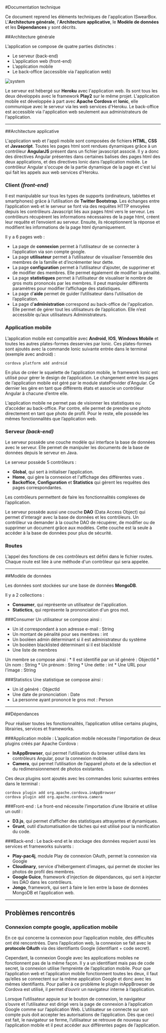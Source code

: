#Documentation technique

Ce document reprend les éléments techniques de l'application ISwearBox. L'**Architecture générale**, l'**Architecture applicative**, le **Modèle de données** et les **Dépendances** y sont décrits.

##Architecture générale

L’application se compose de quatre parties distinctes :

* Le serveur (back-end)
* L’application web (front-end)
* L’application mobile
* Le back-office (accessible via l'application web)

![system](https://github.com/Serli/swear-box/blob/master/public/images/system-rapport.jpg?raw=true)

Le serveur est hébergé sur **Heroku** avec l'application web. Ils sont tous les deux développés avec le framework **Play2** sur le même projet. L'application mobile est développée à part avec **Apache Cordova** et **Ionic**, elle communique avec le serveur via les web services d'Heroku. Le back-office est accessible via l'application web seulement aux administrateurs de l'application.

---
##Architecture applicative

L'application web et l'appli mobile sont composées de fichiers **HTML**, **CSS** et **Javascript**. Toutes les pages html sont rendues dynamiques grâce à un contrôleur **AngularJS** présent dans un fichier javascript associé. Il y a donc des directives Angular présentes dans certaines balises des pages html des deux applications, et des directives Ionic dans l’application mobile. Le contrôleur Angular s'occupe de la partie dynamique de la page et c'est lui qui fait les appels aux web services d'Heroku.

### Client *(front-end)*
Il est manipulable sur tous les types de supports (ordinateurs, tablettes et smartphones) grâce à l’utilisation de **Twitter Bootstrap**. Les échanges entre l’application web et le serveur se font via des requêtes HTTP envoyées depuis les contrôleurs Javascript liés aux pages html vers le serveur. Les contrôleurs récupèrent les informations nécessaires de la page html, créent leur requête et l’envoient au serveur. Ensuite, ils réceptionnent la réponse et modifient les informations de la page html dynamiquement.

Il y a 6 pages web :

* La page de **connexion** permet à l’utilisateur de se connecter à l’application via son compte google.
* La page **utilisateur** permet à l’utilisateur de visualiser l’ensemble des membres de la famille et d’incrémenter leur dette.
* La page **configuration** permet à l’utilisateur d’ajouter, de supprimer et de modifier des membres. Elle permet également de modifier la pénalité.
* La page **statistiques** permet à l’utilisateur de visualiser le nombre de gros mots prononcés par les membres. Il peut manipuler différents paramètres pour modifier l’affichage des statistiques.
* La page d’**aide** permet de guider l’utilisateur dans l’utilisation de l’application.
* La page d’**administration** correspond au back-office de l'application. Elle permet de gérer tout les utilisateurs de l’application. Elle n’est accessible qu’aux utilisateurs Administrateurs.

### Application mobile
L’application mobile est compatible avec **Android**, **IOS**, **Windows Mobile** et toutes les autres plates-formes desservies par Ionic. Ces plates-formes sont ajoutés avec la commande Ionic suivante entrée dans le terminal (exemple avec android) :
```
cordova platform add android
```
En plus de créer le squelette de l’application mobile, le framework Ionic est utilisé pour gérer le design de l’application.
Le changement entre les pages de l’application mobile est géré par le module  stateProvider d'Angular. Ce dernier les gère en tant que différents états et associe un contrôleur Angular à chacune d’entre elle.

L’application mobile ne permet pas de visionner les statistiques ou d’accéder au back-office. Par contre, elle permet de prendre une photo directement en tant que photo de profil. Pour le reste, elle possède les mêmes fonctionnalités que l’application web.

### Serveur *(back-end)*
Le serveur possède une couche modèle qui interface la base de données avec le serveur. Elle permet de manipuler les documents de la base de données depuis le serveur en Java.

Le serveur possède 5 contrôleurs :

* **Global**, qui sert à initialiser l’application.
* **Home**, qui gère la connexion et l'affichage des différentes vues .
* **Backoffice**, **Configuration** et **Statistics** qui gèrent les requêtes des pages correspondantes.

Les contrôleurs permettent de faire les fonctionnalités complexes de l’application.

Le serveur possède aussi une couche **DAO** (Data Access Object) qui permet d'interagir avec la base de données et les contrôleurs. Un contrôleur va demander à la couche DAO de récupérer, de modifier ou de supprimer un document grâce aux modèles. Cette couche est la seule à accéder à la base de données pour plus de sécurité.

### Routes
L’appel des fonctions de ces contrôleurs est défini dans le fichier routes. Chaque route est liée à une méthode d'un contrôleur qui sera appelée.

---
##Modèle de données

Les données sont stockées sur une base de données **MongoDB**.

Il y a 2 collections :

* **Consumer**, qui représente un utilisateur de l'application.
* **Statictics**, qui représente la prononciation d'un gros mot.

###Consumer
Un utilisateur se compose ainsi :

* Un id correspondant à son adresse e-mail  : String
* Un montant de pénalité pour ses membres : int
* Un booléen admin déterminant si il est administrateur du système
* Un booléen blacklisted déterminant si il est blacklisté
* Une liste de membres

 Un membre se compose ainsi :
	* Il est identifié par un id généré : ObjectId
	* Un nom : String
	* Un prénom : String
	* Une dette : int
	* Une URL pour l'image : String

###Statistics
Une statistique se compose ainsi :

* Un id généré : ObjectId
* Une date de prononciation : Date
* La personne ayant prononcé le gros mot : Person

---
##Dépendances

Pour réaliser toutes les fonctionnalités, l’application utilise certains plugins, librairies, services et frameworks.

###Application mobile :
L’application mobile nécessite l'importation de deux plugins créés par Apache Cordova :

* **InAppBrowser**, qui permet l’utilisation du browser utilisé dans les contrôleurs Angular, pour la connexion mobile.
* **Camera**, qui permet l’utilisation de l’appareil photo et de la sélection et du redimensionnement de photos existantes.

Ces deux plugins sont ajoutés avec les commandes Ionic suivantes entrées dans le terminal :
```
cordova plugin add org.apache.cordova.inAppBrowser
cordova plugin add org.apache.cordova.camera
```

###Front-end :
Le front-end nécessite l’importation d’une librairie et utilise un outil :

* **D3.js**, qui permet d’afficher des statistiques attrayantes et dynamiques.
* **Grunt**, outil d’automatisation de tâches qui est utilisé pour la minification du code.

###Back-end :
Le back-end et le stockage des données requiert aussi les services et frameworks suivants :

* **Play-pac4j**, module Play de connexion OAuth, permet la connexion via Google
* **Cloudinary**, service d’hébergement d’images, qui permet de stocker les photos de profil des membres.
* **Google Guice**, framework d’injection de dépendances, qui sert à injecter les DAO dans les contrôleurs.
* **Jongo**, framework, qui sert à faire le lien entre la base de données MongoDB et l’application web.

---
## Problèmes rencontrés

### Connexion compte google, application mobile
En ce qui concerne la connexion pour l’application mobile, des difficultés ont été rencontrées. Dans l’application web, la connexion se fait avec le **protocole OAuth** via des identifiants Google (identifiant + code secret).

Cependant, la connexion Google avec les applications mobiles ne fonctionnent pas de la même façon. Il y a un identifiant mais pas de code secret, la connexion utilise l’empreinte de l’application mobile. Pour que l’application web et l’application mobile fonctionnent toutes les deux, il faut qu’elles se connectent sur la même application Google et donc avec les mêmes identifiants. Pour pallier à ce problème le plugin inAppBrowser de Cordova est utilisé, il permet d’ouvrir un navigateur interne à l’application.

Lorsque l’utilisateur appuie sur le bouton de connexion, le navigateur s’ouvre et l’utilisateur est dirigé vers la page de connexion à l’application Google comme sur l’application Web. L’utilisateur se connecte sur son compte puis doit accepter les autorisations de l’application. Dès que ceci est fait, le navigateur se ferme, l’utilisateur se retrouve de nouveau sur l’application mobile et il peut accéder aux différentes pages de l’application.
